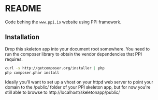 README
======

Code behing the `www.ppi.io` website using PPI framework.

Installation
------------

Drop this skeleton app into your document root somewhere. You need to run the composer library to obtain the vendor dependencies that PPI requires.

``` bash
curl -s http://getcomposer.org/installer | php
php composer.phar install
```

Ideally you'll want to set up a vhost on your httpd web server to point your domain to the /public/ folder of your PPI skeleton app, but for now you're still able to browse to http://localhost/skeletonapp/public/
